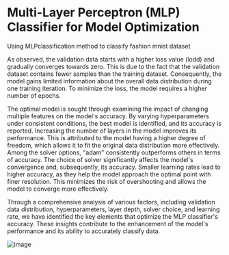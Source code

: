 # Multi-Layer Perceptron (MLP) Classifier for Model Optimization
Using MLPclassification method to classify fashion mnist dataset

As observed, the validation data starts with a higher loss value (lodd) and gradually converges towards zero. This is due to the fact that the validation dataset contains fewer samples than the training dataset. Consequently, the model gains limited information about the overall data distribution during one training iteration. To minimize the loss, the model requires a higher number of epochs.

The optimal model is sought through examining the impact of changing multiple features on the model's accuracy. By varying hyperparameters under consistent conditions, the best model is identified, and its accuracy is reported. Increasing the number of layers in the model improves its performance. This is attributed to the model having a higher degree of freedom, which allows it to fit the original data distribution more effectively. Among the solver options, "adam" consistently outperforms others in terms of accuracy. The choice of solver significantly affects the model's convergence and, subsequently, its accuracy. Smaller learning rates lead to higher accuracy, as they help the model approach the optimal point with finer resolution. This minimizes the risk of overshooting and allows the model to converge more effectively.

Through a comprehensive analysis of various factors, including validation data distribution, hyperparameters, layer depth, solver choice, and learning rate, we have identified the key elements that optimize the MLP classifier's accuracy. These insights contribute to the enhancement of the model's performance and its ability to accurately classify data.

![image](https://github.com/romidi80/MLP-classification-on-fashion-mnist-dataset/assets/89667194/bffe3036-8af0-49df-b3a6-3cdea6957804)
